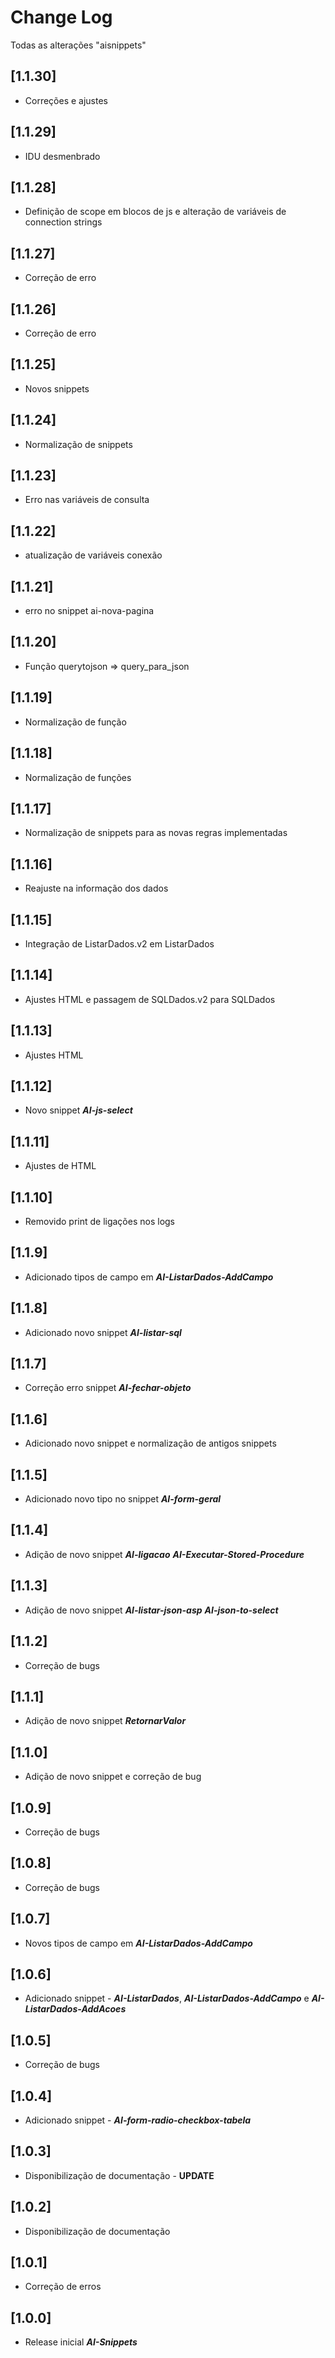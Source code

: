 # Change Log

Todas as alterações "aisnippets"

## [1.1.30]
- Correções e ajustes

## [1.1.29]
- IDU desmenbrado

## [1.1.28]
- Definição de scope em blocos de js e alteração de variáveis de connection strings

## [1.1.27]
- Correção de erro

## [1.1.26]
- Correção de erro

## [1.1.25]
- Novos snippets

## [1.1.24]
- Normalização de snippets

## [1.1.23]
- Erro nas variáveis de consulta

## [1.1.22]
- atualização de variáveis conexão

## [1.1.21]
- erro no snippet ai-nova-pagina

## [1.1.20]
- Função querytojson => query_para_json

## [1.1.19]

- Normalização de função

## [1.1.18]

- Normalização de funções
  
## [1.1.17]

- Normalização de snippets para as novas regras implementadas

## [1.1.16]

- Reajuste na informação dos dados

## [1.1.15]

- Integração de ListarDados.v2 em ListarDados

## [1.1.14]

- Ajustes HTML e passagem de SQLDados.v2 para SQLDados

## [1.1.13]

- Ajustes HTML

## [1.1.12]

- Novo snippet **_AI-js-select_**

## [1.1.11]

- Ajustes de HTML

## [1.1.10]

- Removido print de ligações nos logs

## [1.1.9]

- Adicionado tipos de campo em **_AI-ListarDados-AddCampo_**

## [1.1.8]

- Adicionado novo snippet **_AI-listar-sql_**

## [1.1.7]

- Correção erro snippet **_AI-fechar-objeto_**

## [1.1.6]

- Adicionado novo snippet e normalização de antigos snippets

## [1.1.5]

- Adicionado novo tipo no snippet **_AI-form-geral_**

## [1.1.4]

- Adição de novo snippet **_AI-ligacao_** **_AI-Executar-Stored-Procedure_**

## [1.1.3]

- Adição de novo snippet **_AI-listar-json-asp_** **_AI-json-to-select_**

## [1.1.2]

- Correção de bugs

## [1.1.1]

- Adição de novo snippet **_RetornarValor_**

## [1.1.0]

- Adição de novo snippet e correção de bug

## [1.0.9]

- Correção de bugs

## [1.0.8]

- Correção de bugs

## [1.0.7]

- Novos tipos de campo em **_AI-ListarDados-AddCampo_**

## [1.0.6]

- Adicionado snippet - **_AI-ListarDados_**, **_AI-ListarDados-AddCampo_** e **_AI-ListarDados-AddAcoes_**

## [1.0.5]

- Correção de bugs

## [1.0.4]

- Adicionado snippet - **_AI-form-radio-checkbox-tabela_**

## [1.0.3]

- Disponibilização de documentação - **UPDATE**

## [1.0.2]

- Disponibilização de documentação

## [1.0.1]

- Correção de erros

## [1.0.0]

- Release inicial **_AI-Snippets_**
